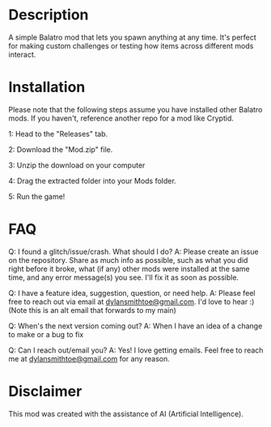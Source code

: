# Description
A simple Balatro mod that lets you spawn anything at any time. It's perfect for making custom challenges or testing how items across different mods interact.

# Installation
Please note that the following steps assume you have installed other Balatro mods. If you haven't, reference another repo for a mod like Cryptid.

1: Head to the "Releases" tab.

2: Download the "Mod.zip" file.

3: Unzip the download on your computer


4: Drag the extracted folder into your Mods folder.


5: Run the game!

# FAQ

Q: I found a glitch/issue/crash. What should I do?
A: Please create an issue on the repository. Share as much info as possible, such as what you did right before it broke, what (if any) other mods were installed at the same time, and any error message(s) you see. I'll fix it as soon as possible.

Q: I have a feature idea, suggestion, question, or need help.
A: Please feel free to reach out via email at dylansmithtoe@gmail.com. I'd love to hear :) (Note this is an alt email that forwards to my main)

Q: When's the next version coming out?
A: When I have an idea of a change to make or a bug to fix

Q: Can I reach out/email you?
A: Yes! I love getting emails. Feel free to reach me at dylansmithtoe@gmail.com for any reason.

# Disclaimer

This mod was created with the assistance of AI (Artificial Intelligence).
